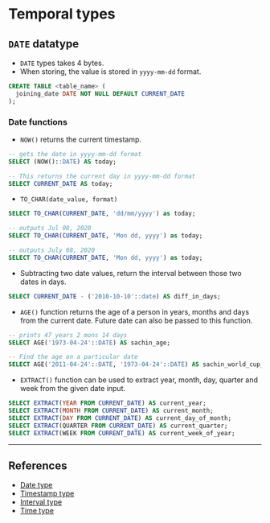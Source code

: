 # Temporal types

## `DATE` datatype

* `DATE` types takes 4 bytes.
* When storing, the value is stored in `yyyy-mm-dd` format.

```Sql
CREATE TABLE <table_name> (
  joining_date DATE NOT NULL DEFAULT CURRENT_DATE
);
```

### Date functions

* `NOW()` returns the current timestamp.

```Sql
-- gets the date in yyyy-mm-dd format
SELECT (NOW()::DATE) AS today;

-- This returns the current day in yyyy-mm-dd format
SELECT CURRENT_DATE AS today;
```

* `TO_CHAR(date_value, format)`

```Sql
SELECT TO_CHAR(CURRENT_DATE, 'dd/mm/yyyy') as today;

-- outputs Jul 08, 2020
SELECT TO_CHAR(CURRENT_DATE, 'Mon dd, yyyy') as today;

-- outputs July 08, 2020
SELECT TO_CHAR(CURRENT_DATE, 'Mon dd, yyyy') as today;
```

* Subtracting two date values, return the interval between those two dates in days.

```Sql
SELECT CURRENT_DATE - ('2010-10-10'::date) AS diff_in_days;
```

* `AGE()` function returns the age of a person in years, months and days from the current date. Future date can also be passed to this function.

```Sql
-- prints 47 years 2 mons 14 days
SELECT AGE('1973-04-24'::DATE) AS sachin_age;

-- Find the age on a particular date
SELECT AGE('2011-04-24'::DATE, '1973-04-24'::DATE) AS sachin_world_cup_age;
```

* `EXTRACT()` function can be used to extract year, month, day, quarter and week from the given date input.

```Sql
SELECT EXTRACT(YEAR FROM CURRENT_DATE) AS current_year;
SELECT EXTRACT(MONTH FROM CURRENT_DATE) AS current_month;
SELECT EXTRACT(DAY FROM CURRENT_DATE) AS current_day_of_month;
SELECT EXTRACT(QUARTER FROM CURRENT_DATE) AS current_quarter;
SELECT EXTRACT(WEEK FROM CURRENT_DATE) AS current_week_of_year;
```

---

## References

* [Date type](https://www.postgresqltutorial.com/postgresql-date/)
* [Timestamp type](https://www.postgresqltutorial.com/postgresql-timestamp/)
* [Interval type](https://www.postgresqltutorial.com/postgresql-interval/)
* [Time type](https://www.postgresqltutorial.com/postgresql-time/)
